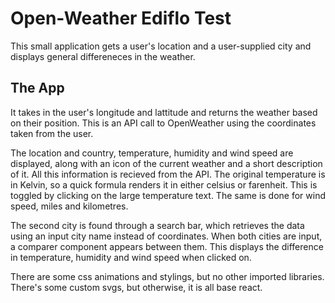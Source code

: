 # Open-Weather Ediflo Test

This small application gets a user's location and a user-supplied city and displays general differeneces in the weather.

## The App
It takes in the user's longitude and lattitude and returns the weather based on their position. This is an API call to OpenWeather using the coordinates taken from the user. 

The location and country, temperature, humidity and wind speed are displayed, along with an icon of the current weather and a short description of it. All this information is recieved from the API. The original temperature is in Kelvin, so a quick formula renders it in either celsius or farenheit. This is toggled by clicking on the large temperature text. The same is done for wind speed, miles and kilometres. 

The second city is found through a search bar, which retrieves the data using an input city name instead of coordinates. When both cities are input, a comparer component appears between them. This displays the difference in temperature, humidity and wind speed when clicked on.

There are some css animations and stylings, but no other imported libraries. There's some custom svgs, but otherwise, it is all base react.
